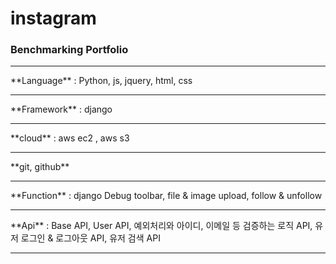 # instagram
### Benchmarking Portfolio
<hr />
**Language** : Python, js, jquery, html, css
<hr />
**Framework** : django
<hr />
**cloud** : aws ec2 , aws s3
<hr />
**git, github**
<hr />
**Function** : django Debug toolbar, file & image upload, follow & unfollow
<hr />
**Api** : Base API, User API, 예외처리와 아이디, 이메일 등 검증하는 로직 API, 유저 로그인 & 로그아웃 API, 유저 검색 API
<hr />
